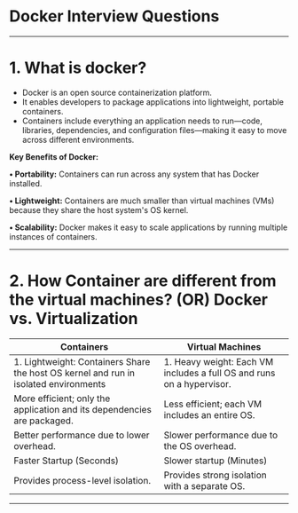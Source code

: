 # Docker Interview Questions
---
# 1. What is docker?
- Docker is an open source containerization platform.
- It enables developers to package applications into lightweight, portable containers.
- Containers include everything an application needs to run—code, libraries, dependencies, and configuration files—making it easy to move across different environments.
  
**Key Benefits of Docker:**

**• Portability:** Containers can run across any system that has Docker installed.

**• Lightweight:** Containers are much smaller than virtual machines (VMs) because they share the host system's OS kernel.

**• Scalability:** Docker makes it easy to scale applications by running multiple instances of containers.

---
 # 2. How Container are different from the virtual machines?  (OR)  Docker vs. Virtualization

  | **Containers**                                                                      | **Virtual Machines**                                |
|---------------------------------------------------------------------------------------|-----------------------------------------------------|
|1. Lightweight: Containers Share the host OS kernel and run in isolated environments   | 1. Heavy weight: Each VM includes a full OS and runs on a hypervisor. |
| More efficient; only the application and its dependencies are packaged.               | Less efficient; each VM includes an entire OS.       |
| Better performance due to lower overhead.                                             | Slower performance due to the OS overhead.           |
| Faster Startup (Seconds)                                                               | Slower startup (Minutes)                             | 
| Provides process-level isolation.                                                      | Provides strong isolation with a separate OS.       |

---





































